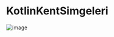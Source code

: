 # KotlinKentSimgeleri
![image](https://user-images.githubusercontent.com/56899039/161771210-c017d871-99c0-47b8-b4ef-5367eb45927c.png)

